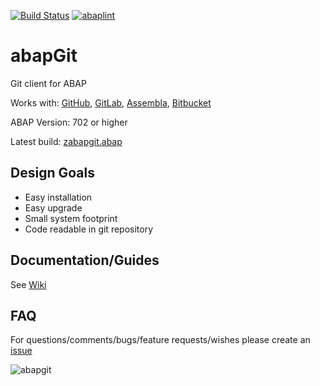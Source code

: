 [![Build Status](https://travis-ci.org/larshp/abapGit.svg?branch=master)](https://travis-ci.org/larshp/abapGit)
[![abaplint](http://abaplint.org/badges/larshp/abapGit)](http://abaplint.org/project/larshp/abapGit)

# abapGit #

Git client for ABAP

Works with: [GitHub](https://github.com/), [GitLab](https://gitlab.com/), [Assembla](https://www.assembla.com/git/), [Bitbucket](https://bitbucket.org/)

ABAP Version: 702 or higher

Latest build: [zabapgit.abap](http://larshp.github.io/abapGit/build/zabapgit.txt)

## Design Goals ##
- Easy installation
- Easy upgrade
- Small system footprint
- Code readable in git repository

## Documentation/Guides ##
See [Wiki](https://github.com/larshp/abapGit/wiki/)

## FAQ ##
For questions/comments/bugs/feature requests/wishes please create an [issue](https://github.com/larshp/abapGit/issues)

![abapgit](https://github.com/larshp/abapGit/wiki/img/abapgit_1_16_1.png)
